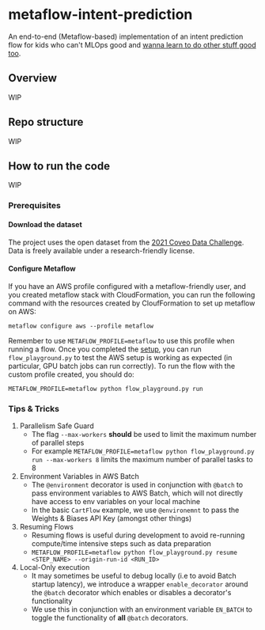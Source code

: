 # metaflow-intent-prediction
An end-to-end (Metaflow-based) implementation of an intent prediction flow for kids who can't MLOps 
good and [wanna learn to do other stuff good too](https://www.youtube.com/watch?v=NQ-8IuUkJJc). 

## Overview
WIP

## Repo structure
WIP

## How to run the code
WIP

### Prerequisites

#### Download the dataset

The project uses the open dataset from the [2021 Coveo Data Challenge](https://github.com/coveooss/SIGIR-ecom-data-challenge).
Data is freely available under a research-friendly license.

#### Configure Metaflow

If you have an AWS profile configured with a metaflow-friendly user, and you created 
metaflow stack with CloudFormation, you can run the following command with the resources
created by CloufFormation to set up metaflow on AWS:

`metaflow configure aws --profile metaflow`

Remember to use `METAFLOW_PROFILE=metaflow` to use this profile when running a flow. Once
you completed the [setup](https://admin-docs.metaflow.org/metaflow-on-aws/deployment-guide/aws-cloudformation-deployment), you can run `flow_playground.py` to test the AWS setup is working
as expected (in particular, GPU batch jobs can run correctly). To run the flow with the
custom profile created, you should do:

`METAFLOW_PROFILE=metaflow python flow_playground.py run`

### Tips & Tricks

1. Parallelism Safe Guard
   - The flag `--max-workers` __should__ be used to limit the maximum number of parallel steps
   - For example `METAFLOW_PROFILE=metaflow python flow_playground.py run --max-workers 8` limits
     the maximum number of parallel tasks to 8
2. Environment Variables in AWS Batch
   - The `@environment` decorator is used in conjunction with `@batch` to pass environment variables to
     AWS Batch, which will not directly have access to env variables on your local machine
   - In the basic `CartFlow` example, we use `@environemnt` to pass the Weights & Biases API Key (amongst other things)
3. Resuming Flows
   - Resuming flows is useful during development to avoid re-running compute/time intensive steps
     such as data preparation
   - `METAFLOW_PROFILE=metaflow python flow_playground.py resume <STEP_NAME> --origin-run-id <RUN_ID>`
4. Local-Only execution
   - It may sometimes be useful to debug locally (i.e to avoid Batch startup latency), we introduce a wrapper 
     `enable_decorator` around the `@batch` decorator which enables or disables a decorator's functionality
   - We use this in conjunction with an environment variable `EN_BATCH` to toggle the functionality
    of __all__ `@batch` decorators.